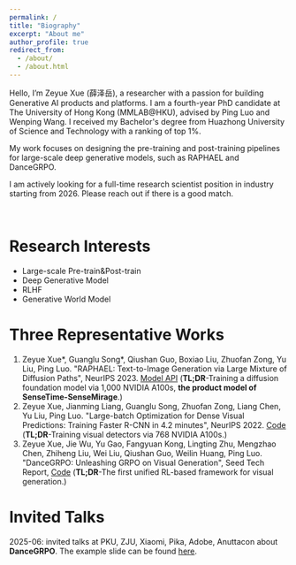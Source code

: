 ```yaml
---
permalink: /
title: "Biography"
excerpt: "About me"
author_profile: true
redirect_from: 
  - /about/
  - /about.html
---
```


Hello, I’m Zeyue Xue (薛泽岳), a researcher with a passion for building Generative AI products and platforms. I am a fourth-year PhD candidate at The University of Hong Kong (MMLAB@HKU), advised by Ping Luo and Wenping Wang. I received my Bachelor's degree from Huazhong University of Science and Technology with a ranking of top 1%. 

My work focuses on designing the pre-training and post-training pipelines for large-scale deep generative models, such as RAPHAEL and DanceGRPO.

I am actively looking for a full-time research scientist position in industry starting from 2026. Please reach out if there is a good match.

<br/>

Research Interests
======
  * Large-scale Pre-train&Post-train
  * Deep Generative Model
  * RLHF
  * Generative World Model

**Three Representative Works**
======
  1. Zeyue Xue\*, Guanglu Song\*, Qiushan Guo, Boxiao Liu, Zhuofan Zong, Yu Liu, Ping Luo. "RAPHAEL: Text-to-Image Generation via Large Mixture of Diffusion Paths", NeurIPS 2023. [Model API](https://miaohua.sensetime.com/) (**TL;DR**-Training a diffusion foundation model via 1,000 NVIDIA A100s, **the product model of SenseTime-SenseMirage**.) 
  2. Zeyue Xue, Jianming Liang, Guanglu Song, Zhuofan Zong, Liang Chen, Yu Liu, Ping Luo. "Large-batch Optimization for Dense Visual Predictions: Training Faster R-CNN in 4.2 minutes", NeurIPS 2022. [Code](https://github.com/Sense-X/AGVM) (**TL;DR**-Training visual detectors via 768 NVIDIA A100s.)
  3. Zeyue Xue, Jie Wu, Yu Gao, Fangyuan Kong, Lingting Zhu, Mengzhao Chen, Zhiheng Liu, Wei Liu, Qiushan Guo, Weilin Huang, Ping Luo. "DanceGRPO: Unleashing GRPO on Visual Generation", Seed Tech Report, [Code](https://github.com/XueZeyue/DanceGRPO/) (**TL;DR**-The first unified RL-based framework for visual generation.)

**Invited Talks**
======
2025-06: invited talks at PKU, ZJU, Xiaomi, Pika, Adobe, Anuttacon about **DanceGRPO**. The example slide can be found [here](https://github.com/XueZeyue/xuezeyue.github.io/blob/main/_talks/dancegrpo.pdf).

<br/>
<br/>
<br/>

